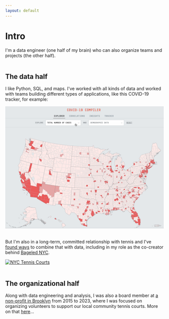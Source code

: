 ```yaml
---
layout: default
---
```

<h1>Intro</h1>

I'm a data engineer (one half of my brain) who can also organize teams and projects (the other half).
<br>
<br>
<h2>The data half</h2>

I like Python, SQL, and maps. I've worked with all kinds of data and worked with teams building different types of applications, like this COVID-19 tracker, for example:

<a href="./projects"><img src="./assets/images/covid-map.gif" alt="COVID-19 Tracker"></a>
<br>
<br>

But I'm also in a long-term, committed relationship with tennis and I've <a href="./data-and-tennis">found ways</a> to combine that with data, including in my role as the co-creator behind [Bageled NYC](https://bageled.nyc/).

<a href="./data-and-tennis"><img src="./assets/images/tennis-map.gif" alt="NYC Tennis Courts"></a>
<br>
<br>
<h2>The organizational half</h2>

Along with data engineering and analysis, I was also a board member at [a non-profit in Brooklyn](https://www.fortgreenetennis.org/) from 2015 to 2023, where I was focused on organizing volunteers to support our local community tennis courts. More on that <a href="./bio">here</a>...